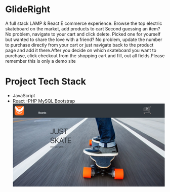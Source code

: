# GlideRight

   A full stack LAMP & React E commerce experience.
   Browse the top electric skateboard on the market, add products to cart
   Second guessing an item? No problem, navigate to your cart 
   and click delete. Picked one for yourself but wanted to share
   the love with a friend? No problem, update the number to purchase
   directly from your cart or just navigate back to the product
   page and add it there.After you decide on which skateboard you 
   want to purchase, click checkout from the shopping cart and fill,
   out all fields.Please remember this is only a demo site
# Project Tech Stack
- JavaScript
- React
-PHP
MySQL
Bootstrap
![Image description](glideRight.png )

